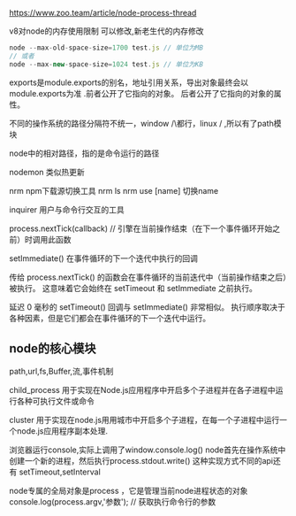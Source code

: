 https://www.zoo.team/article/node-process-thread


v8对node的内存使用限制 可以修改,新老生代的内存修改
```js
node --max-old-space-size=1700 test.js // 单位为MB
// 或者
node --max-new-space-size=1024 test.js // 单位为KB
```
 


 exports是module.exports的别名，地址引用关系，导出对象最终会以module.exports为准 .前者公开了它指向的对象。 后者公开了它指向的对象的属性。


不同的操作系统的路径分隔符不统一，window  /\都行，linux /  ,所以有了path模块 

node中的相对路径，指的是命令运行的路径 

nodemon 类似热更新 

nrm   npm下载源切换工具   nrm ls             nrm use [name] 切换name 

inquirer  用户与命令行交互的工具  


process.nextTick(callback) // 引擎在当前操作结束（在下一个事件循环开始之前）时调用此函数 

setImmediate() 在事件循环的下一个迭代中执行的回调  

传给 process.nextTick() 的函数会在事件循环的当前迭代中（当前操作结束之后）被执行。 这意味着它会始终在 setTimeout 和 setImmediate 之前执行。

延迟 0 毫秒的 setTimeout() 回调与 setImmediate() 非常相似。 执行顺序取决于各种因素，但是它们都会在事件循环的下一个迭代中运行。

## node的核心模块

path,url,fs,Buffer,流,事件机制 


child_process 用于实现在Node.js应用程序中开启多个子进程并在各子进程中运行各种可执行文件或命令

cluster 用于实现在node.js用用城市中开启多个子进程，在每一个子进程中运行一个node.js应用程序副本处理.

浏览器运行console,实际上调用了window.console.log() 
node首先在操作系统中创建一个新的进程，然后执行process.stdout.write() 
这种实现方式不同的api还有 setTimeout,setInterval 

node专属的全局对象是process ，它是管理当前node进程状态的对象
console.log(process.argv,'参数'); // 获取执行命令行的参数
